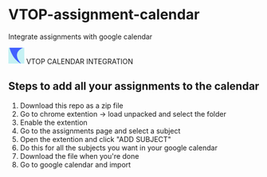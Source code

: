 # VTOP-assignment-calendar
Integrate assignments with google calendar

![alt text](https://raw.githubusercontent.com/codevaam/VTOP-assignment-calendar/master/images/icon32.png) VTOP CALENDAR INTEGRATION

## Steps to add all your assignments to the calendar

1. Download this repo as a zip file
2. Go to chrome extention -> load unpacked and select the folder
3. Enable the extention
4. Go to the assignments page and select a subject
5. Open the extention and click "ADD SUBJECT"
6. Do this for all the subjects you want in your google calendar
7. Download the file when you're done
8. Go to google calendar and import
